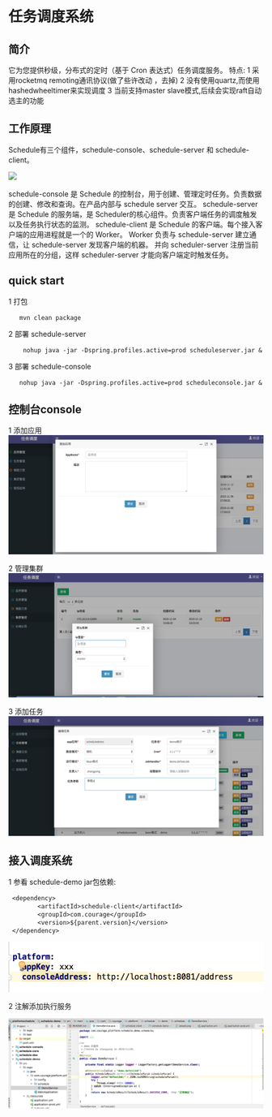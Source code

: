 # 任务调度系统

## 简介

  它为您提供秒级，分布式的定时（基于 Cron 表达式）任务调度服务。
  特点:
  1  采用rocketmq remoting通讯协议(做了些许改动 ，去掉)
  2  没有使用quartz,而使用hashedwheeltimer来实现调度
  3  当前支持master slave模式,后续会实现raft自动选主的功能

## 工作原理

Schedule有三个组件，schedule-console、schedule-server 和 schedule-client。

![](http://docs-aliyun.cn-hangzhou.oss.aliyun-inc.com/assets/pic/43136/cn_zh/1543826328302/edas-schedulerX-archit.png)

  schedule-console 是 Schedule 的控制台，用于创建、管理定时任务。负责数据的创建、修改和查询。在产品内部与 schedule server 交互。
  schedule-server 是 Schedule 的服务端，是 Scheduler的核心组件。负责客户端任务的调度触发以及任务执行状态的监测。
  schedule-client 是 Schedule 的客户端。每个接入客户端的应用进程就是一个的 Worker。
  Worker 负责与 schedule-server 建立通信，让 schedule-server 发现客户端的机器。
  并向 scheduler-server 注册当前应用所在的分组，这样 scheduler-server 才能向客户端定时触发任务。

## quick start

1 打包

```
   mvn clean package
```

2  部署 schedule-server

```
    nohup java -jar -Dspring.profiles.active=prod scheduleserver.jar &
```

3  部署 schedule-console

```
   nohup java -jar -Dspring.profiles.active=prod scheduleconsole.jar &
```

## 控制台console

1  添加应用
   ![](doc/images/appadd.png)

2  管理集群
   ![](doc/images/clueteradd.png)

3  添加任务
   ![](doc/images/jobadd.png)

## 接入调度系统
 1 参看 schedule-demo
   jar包依赖:
```
 <dependency>
        <artifactId>schedule-client</artifactId>
        <groupId>com.courage</groupId>
        <version>${parent.version}</version>
 </dependency>
```

   ![](doc/images/jieru.png)


2  注解添加执行服务

   ![](doc/images/demo.png)